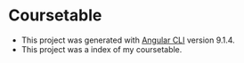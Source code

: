# Coursetable

+ This project was generated with [Angular CLI](https://github.com/angular/angular-cli) version 9.1.4.
+ This project was a index of my coursetable.

